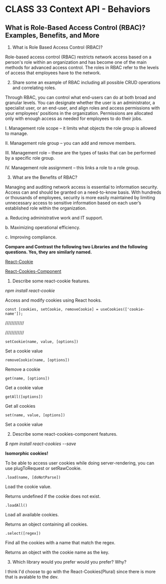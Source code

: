 # CLASS 33 Context API - Behaviors

## What is Role-Based Access Control (RBAC)? Examples, Benefits, and More

1. What is Role Based Access Control (RBAC)?

Role-based access control (RBAC) restricts network access based on a person's role within an organization and has become one of the main methods for advanced access control. The roles in RBAC refer to the levels of access that employees have to the network.

2. Share some an example of RBAC including all possible CRUD operations and correlating roles.

Through RBAC, you can control what end-users can do at both broad and granular levels. You can designate whether the user is an administrator, a specialist user, or an end-user, and align roles and access permissions with your employees’ positions in the organization. Permissions are allocated only with enough access as needed for employees to do their jobs.

  I. Management role scope – it limits what objects the role group is allowed to manage.

  II. Management role group – you can add and remove members.

  III. Management role – these are the types of tasks that can be performed by a specific role group.

  IV. Management role assignment – this links a role to a role group.

3. What are the Benefits of RBAC?

Managing and auditing network access is essential to information security. Access can and should be granted on a need-to-know basis. With hundreds or thousands of employees, security is more easily maintained by limiting unnecessary access to sensitive information based on each user’s established role within the organization.

 a. Reducing administrative work and IT support. 

 b. Maximizing operational efficiency.

 c. Improving compliance.

**Compare and Contrast the following two Libraries and the following questions. Yes, they are similarly named.**

[React-Cookie](https://www.npmjs.com/package/react-cookie)

[React-Cookies-Component](https://www.npmjs.com/package/react-cookies)

1. Describe some react-cookie features.

*npm install react-cookie*

Access and modify cookies using React hooks.

    const [cookies, setCookie, removeCookie] = useCookies(['cookie-name']);
////////////

////////////

    setCookie(name, value, [options])

  Set a cookie value

    removeCookie(name, [options])
  
  Remove a cookie

    get(name, [options])
  
  Get a cookie value

    getAll([options])

  Get all cookies

    set(name, value, [options])

  Set a cookie value

2. Describe some react-cookies-component features.

*$ npm install react-cookies --save*

**Isomorphic cookies!**

To be able to access user cookies while doing server-rendering, you can use plugToRequest or setRawCookie.

    .load(name, [doNotParse])

  Load the cookie value.
  
  Returns undefined if the cookie does not exist.

    .loadAll()

  Load all available cookies.

  Returns an object containing all cookies.

    .select([regex])

  Find all the cookies with a name that match the regex.
  
  Returns an object with the cookie name as the key.


3. Which library would you prefer would you prefer? Why?

I think I'd choose to go with the React-Cookies(Plural) since there is more that is avalable to the dev.